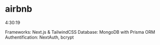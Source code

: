# airbnb
4:30:19

Frameworks: Next.js & TailwindCSS
Database: MongoDB with Prisma ORM
Authentification: NextAuth, bcrypt
